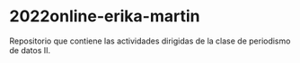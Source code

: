 # 2022online-erika-martin
Repositorio que contiene las actividades dirigidas de la clase de periodismo de datos II.

